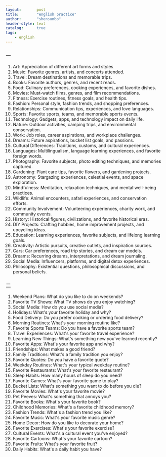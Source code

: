 ```yaml
---
layout:       post
title:        "english practice"
author:       "shensunbo"
header-style: text
catalog:      true
tags:
    - english
---
```

### 一 
1.  Art: Appreciation of different art forms and styles.
2.  Music: Favorite genres, artists, and concerts attended.
3.  Travel: Dream destinations and memorable trips.
4.  Books: Favorite authors, genres, and recent reads.
5.  Food: Culinary preferences, cooking experiences, and favorite dishes.
6.  Movies: Must-watch films, genres, and film recommendations.
7.  Fitness: Exercise routines, fitness goals, and health tips.
8.  Fashion: Personal style, fashion trends, and shopping preferences.
9.  Relationships: Communication tips, experiences, and love languages.
10. Sports: Favorite sports, teams, and memorable sports events.
11. Technology: Gadgets, apps, and technology impact on daily life.
12. Nature: Outdoor activities, camping trips, and environmental conservation.
13. Work: Job roles, career aspirations, and workplace challenges.
14. Dreams: Future aspirations, bucket list goals, and passions.
15. Cultural Differences: Traditions, customs, and cultural experiences.
16. Languages: Multilingualism, language learning experiences, and favorite foreign words.
17. Photography: Favorite subjects, photo editing techniques, and memories captured.
18. Gardening: Plant care tips, favorite flowers, and gardening projects.
19. Astronomy: Stargazing experiences, celestial events, and space exploration.
20. Mindfulness: Meditation, relaxation techniques, and mental well-being practices.
21. Wildlife: Animal encounters, safari experiences, and conservation efforts.
22. Community Involvement: Volunteering experiences, charity work, and community events.
23. History: Historical figures, civilizations, and favorite historical eras.
24. DIY Projects: Crafting hobbies, home improvement projects, and upcycling ideas.
25. Education: Learning experiences, favorite subjects, and lifelong learning goals.
26. Creativity: Artistic pursuits, creative outlets, and inspiration sources.
27. Cars: Car preferences, road trip stories, and dream car models.
28. Dreams: Recurring dreams, interpretations, and dream journaling.
29. Social Media: Influencers, platforms, and digital detox experiences.
30. Philosophy: Existential questions, philosophical discussions, and personal beliefs. 

### 二 
1.  Weekend Plans: What do you like to do on weekends?
2.  Favorite TV Shows: What TV shows do you enjoy watching?
3.  Social Media: How do you use social media?
4.  Holidays: What's your favorite holiday and why?
5.  Food Delivery: Do you prefer cooking or ordering food delivery?
6.  Morning Routines: What's your morning routine like?
7.  Favorite Sports Teams: Do you have a favorite sports team?
8.  Travel Experiences: What's your favorite travel experience?
9.  Learning New Things: What's something new you've learned recently?
10. Favorite Apps: What's your favorite app and why?
11. Friendships: What makes a good friend?
12. Family Traditions: What's a family tradition you enjoy?
13. Favorite Quotes: Do you have a favorite quote?
14. Weekday Routines: What's your typical weekday routine?
15. Favorite Restaurants: What's your favorite restaurant?
16. Sleep Habits: How many hours of sleep do you need?
17. Favorite Games: What's your favorite game to play?
18. Bucket Lists: What's something you want to do before you die?
19. Favorite Movies: What's your favorite movie?
20. Pet Peeves: What's something that annoys you?
21. Favorite Books: What's your favorite book?
22. Childhood Memories: What's a favorite childhood memory?
23. Fashion Trends: What's a fashion trend you like?
24. Favorite Music: What's your favorite music genre?
25. Home Decor: How do you like to decorate your home?
26. Favorite Exercises: What's your favorite exercise?
27. Cultural Events: What's a cultural event you've enjoyed?
28. Favorite Cartoons: What's your favorite cartoon?
29. Favorite Fruits: What's your favorite fruit?
30. Daily Habits: What's a daily habit you have?